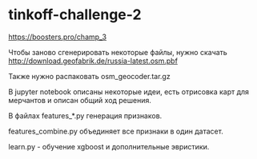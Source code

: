 # tinkoff-challenge-2

https://boosters.pro/champ_3

Чтобы заново сгенерировать некоторые файлы, нужно скачать http://download.geofabrik.de/russia-latest.osm.pbf

Также нужно распаковать osm_geocoder.tar.gz

В jupyter notebook описаны некоторые идеи, есть отрисовка карт для мерчантов и описан общий ход решения.

В файлах features_*.py генерация признаков.

features_combine.py объединяет все признаки в один датасет.

learn.py - обучение xgboost и дополнительные эвристики.

